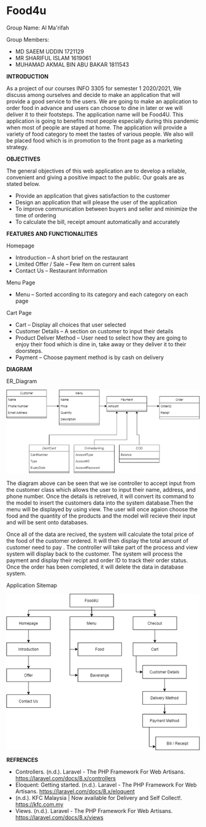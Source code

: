 # Food4u

Group Name: Al Ma'rifah

Group Members:
- MD SAEEM UDDIN 1721129
- MR SHARIFUL ISLAM 1619061
- MUHAMAD AKMAL BIN ABU BAKAR 1811543

**INTRODUCTION**

As a project of our courses INFO 3305 for semester 1 2020/2021, We discuss among ourselves and decide to make an application that will provide a good service to the users. We are going to make an application to order food in advance and users can choose to dine in later or we will deliver it to their footsteps. 
The application name will be Food4U. This application is going to benefits most people especially during this pandemic when most of people are stayed at home. The application will provide a variety of food category to meet the tastes of various people. We also will be placed food which is in promotion to the front page as a marketing strategy.

**OBJECTIVES**

The general objectives of this web application are to develop a reliable, convenient and giving a positive impact to the public. Our goals are as stated below.
- Provide an application that gives satisfaction to the customer
- Design an application that will please the user of the application
- To improve communication between buyers and seller and minimize the time of ordering
- To calculate the bill, receipt amount automatically and accurately


**FEATURES AND FUNCTIONALITIES**

Homepage
- Introduction – A short brief on the restaurant
- Limited Offer / Sale – Few Item on current sales
- Contact Us – Restaurant Information

Menu Page
- Menu – Sorted according to its category and each category on each page

Cart Page
- Cart – Display all choices that user selected
- Customer Details – A section on customer to input their details 
- Product Deliver Method – User need to select how they are going to enjoy their food which is dine in, take away or they deliver it to their doorsteps. 
- Payment – Choose payment method is by cash on delivery

 **DIAGRAM**
 
ER_Diagram

![ERD](erd.png)

The diagram above can be seen that we ise controller to accept input from the customer class which allows the user to input their name, address, and phone number. Once the details is retreived, it will convert its command to the model to insert the customers data into the system database.Then the menu will be displayed by using view. The user will once agaion choose the food and the quantity of the products and the model will recieve their input and will be sent onto databases. 

Once all of the data are recived, the system will calculate the total price of the food of the customer ordered. It will then display the total amount of customer need to pay . The controller will take part of the process and view system will display back to the customer. The system will process the payment and display their recipt and order ID to track their order status. Once the order has been completed, it will delete the data in database system.
   
Application Sitemap

![Sitemap](sitemap.png)
 
 **REFRENCES**
   - Controllers. (n.d.). Laravel - The PHP Framework For Web Artisans. https://laravel.com/docs/8.x/controllers
   - Eloquent: Getting started. (n.d.). Laravel - The PHP Framework For Web Artisans. https://laravel.com/docs/8.x/eloquent
   - (n.d.). KFC Malaysia | Now available for Delivery and Self Collect!. https://kfc.com.my
   - Views. (n.d.). Laravel - The PHP Framework For Web Artisans. https://laravel.com/docs/8.x/views

